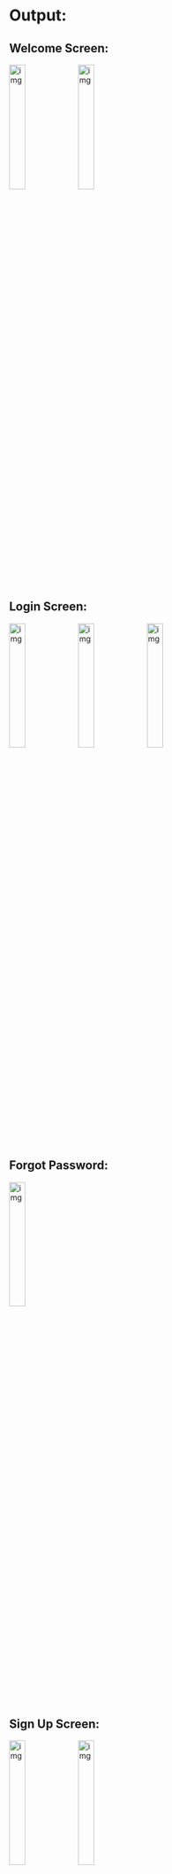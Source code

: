 # Output:

## Welcome Screen:
<img src="https://github.com/user-attachments/assets/77d55e37-c330-4d15-8754-81a3105e0e99" width=24% height=24% alt="img"/>
<img src="https://github.com/user-attachments/assets/8aeca4fd-6858-42cf-81e0-a25430aa5ee7" width=24% height=24% alt="img"/>

## Login Screen:
<img src="https://github.com/user-attachments/assets/57e9af8a-14ab-4e5f-ac43-9d6a8d4e9d71" width=24% height=24% alt="img"/>
<img src="https://github.com/user-attachments/assets/312dfa67-f9a0-476b-9824-383bf824af35" width=24% height=24% alt="img"/>
<img src="https://github.com/user-attachments/assets/d3555a13-85ab-4bb7-a77a-2401f7e71b2e" width=24% height=24% alt="img"/>

## Forgot Password:
<img src="https://github.com/user-attachments/assets/58100759-ac30-4256-9119-4f78fa5f9e4a" width=24% height=24% alt="img"/>

## Sign Up Screen:
<img src="https://github.com/user-attachments/assets/61022e7e-8657-4924-bcdf-2fa048e0330d" width=24% height=24% alt="img"/>
<img src="https://github.com/user-attachments/assets/f7106ced-6cf6-473e-b0a3-0fddddffeca4" width=24% height=24% alt="img"/>

## Home Screen:
<img src="https://github.com/user-attachments/assets/daffb1a9-973f-4ce2-a0b7-9ea9a7858ff0" width=24% height=24% alt="img"/>
<img src="https://github.com/user-attachments/assets/2d60fae6-3726-4e13-bc48-504a2af4f31d" width=24% height=24% alt="img"/>
<img src="https://github.com/user-attachments/assets/2cbf6b89-005e-498e-80ff-ecbc46c79c4b" width=24% height=24% alt="img"/>

## My Profile Screen:
<img src="https://github.com/user-attachments/assets/740e53b5-3f60-40fa-83df-c2023e389399" width=24% height=24% alt="img"/>
<img src="https://github.com/user-attachments/assets/5cbd2cde-ea5b-4d46-924b-1d3cfc0d91eb" width=24% height=24% alt="img"/>

## User Profile Screen:
<img src="https://github.com/user-attachments/assets/79b67c23-4a76-4520-9651-ea25f6df05ae" width=24% height=24% alt="img"/>

## Chat Screen:
<img src="https://github.com/user-attachments/assets/3ecfd287-b44a-4ff8-901a-ecfdef9cadce" width=24% height=24% alt="img"/>
<img src="https://github.com/user-attachments/assets/439cb0f6-71a1-4904-af17-2decd78301b8" width=24% height=24% alt="img"/>

# Video:
## Part 1:
https://github.com/user-attachments/assets/34bd2c32-62cc-4726-83e5-30c9a11f11d0

## Part 2:
https://github.com/user-attachments/assets/bedb4e23-6dab-46ff-8038-18c6c6738c5c

## Part 3:
https://github.com/user-attachments/assets/09c67d1d-c6c9-4978-a98f-7bd51966927e
